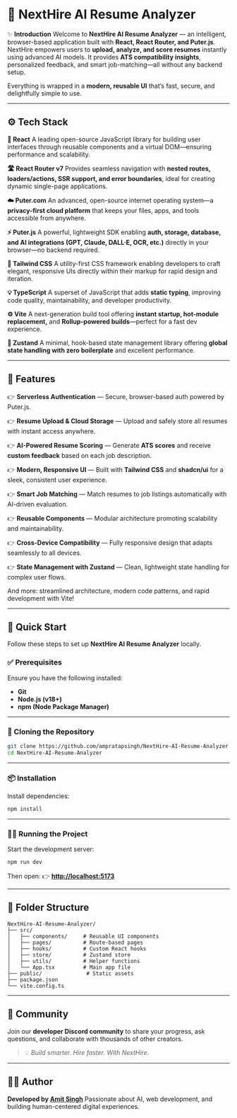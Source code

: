 
# 🚀 NextHire AI Resume Analyzer

✨ **Introduction**
Welcome to **NextHire AI Resume Analyzer** — an intelligent, browser-based application built with **React, React Router, and Puter.js**.
NextHire empowers users to **upload, analyze, and score resumes** instantly using advanced AI models. It provides **ATS compatibility insights**, personalized feedback, and smart job-matching—all without any backend setup.

Everything is wrapped in a **modern, reusable UI** that’s fast, secure, and delightfully simple to use.

---

## ⚙️ Tech Stack

**🧩 React**
A leading open-source JavaScript library for building user interfaces through reusable components and a virtual DOM—ensuring performance and scalability.

**🛣️ React Router v7**
Provides seamless navigation with **nested routes, loaders/actions, SSR support, and error boundaries**, ideal for creating dynamic single-page applications.

**☁️ Puter.com**
An advanced, open-source internet operating system—a **privacy-first cloud platform** that keeps your files, apps, and tools accessible from anywhere.

**⚡ Puter.js**
A powerful, lightweight SDK enabling **auth, storage, database, and AI integrations (GPT, Claude, DALL·E, OCR, etc.)** directly in your browser—no backend required.

**🎨 Tailwind CSS**
A utility-first CSS framework enabling developers to craft elegant, responsive UIs directly within their markup for rapid design and iteration.

**💡 TypeScript**
A superset of JavaScript that adds **static typing**, improving code quality, maintainability, and developer productivity.

**⚙️ Vite**
A next-generation build tool offering **instant startup, hot-module replacement,** and **Rollup-powered builds**—perfect for a fast dev experience.

**🧠 Zustand**
A minimal, hook-based state management library offering **global state handling with zero boilerplate** and excellent performance.

---

## 🔋 Features

👉 **Serverless Authentication** — Secure, browser-based auth powered by Puter.js.

👉 **Resume Upload & Cloud Storage** — Upload and safely store all resumes with instant access anywhere.

👉 **AI-Powered Resume Scoring** — Generate **ATS scores** and receive **custom feedback** based on each job description.

👉 **Modern, Responsive UI** — Built with **Tailwind CSS** and **shadcn/ui** for a sleek, consistent user experience.

👉 **Smart Job Matching** — Match resumes to job listings automatically with AI-driven evaluation.

👉 **Reusable Components** — Modular architecture promoting scalability and maintainability.

👉 **Cross-Device Compatibility** — Fully responsive design that adapts seamlessly to all devices.

👉 **State Management with Zustand** — Clean, lightweight state handling for complex user flows.

And more: streamlined architecture, modern code patterns, and rapid development with Vite!

---

## 🤸 Quick Start

Follow these steps to set up **NextHire AI Resume Analyzer** locally.

### ✅ Prerequisites

Ensure you have the following installed:

* **Git**
* **Node.js (v18+)**
* **npm (Node Package Manager)**

---

### 🧭 Cloning the Repository

```bash
git clone https://github.com/ampratapsingh/NextHire-AI-Resume-Analyzer.git
cd NextHire-AI-Resume-Analyzer
```

---

### 📦 Installation

Install dependencies:

```bash
npm install
```

---

### 🧑‍💻 Running the Project

Start the development server:

```bash
npm run dev
```

Then open:
👉 **[http://localhost:5173](http://localhost:5173)**

---

## 🧱 Folder Structure

```
NextHire-AI-Resume-Analyzer/
├── src/
│   ├── components/     # Reusable UI components
│   ├── pages/          # Route-based pages
│   ├── hooks/          # Custom React hooks
│   ├── store/          # Zustand store
│   ├── utils/          # Helper functions
│   └── App.tsx         # Main app file
├── public/              # Static assets
├── package.json
└── vite.config.ts
```

---

## 💬 Community

Join our **developer Discord community** to share your progress, ask questions, and collaborate with thousands of other creators.

> 💡 *Build smarter. Hire faster. With NextHire.*

---

## 👨‍💻 Author

**Developed by [Amit Singh](https://github.com/ampratapsingh)**
Passionate about AI, web development, and building human-centered digital experiences.



